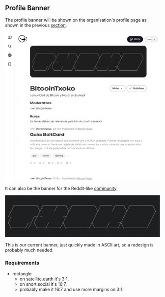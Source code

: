 ## Profile Banner
The profile banner will be shown on the organisation's profile page as shown in the previous [section](./01-logo.md). 

![community-example](./images/community-example.jpeg)

It can also be the banner for the Reddit-like [community](https://satellite.earth/n/BitcoinTxoko/npub1tx0k0a7lw62vvqax6p3ku90tccgdka7ul4radews2wrdsg0m865szf9fw6). 

![current banner](https://raw.githubusercontent.com/bitcointxoko/logos/main/txoko-babyface-leet.jpeg)  

This is our current banner, just quickly made in ASCII art, so a redesign is probably much needed. 

### Requirements
- rectangle
  - on satellite.earth it's 3:1.
  - on snort.social it's 16:7.
  - probably make it 16:7 and use more margins on 3:1. 
  

